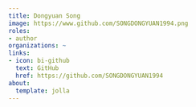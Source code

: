 ```yaml
---
title: Dongyuan Song
image: https://www.github.com/SONGDONGYUAN1994.png
roles:
- author
organizations: ~
links:
- icon: bi-github
  text: GitHub
  href: https://github.com/SONGDONGYUAN1994
about:
  template: jolla
---
```


